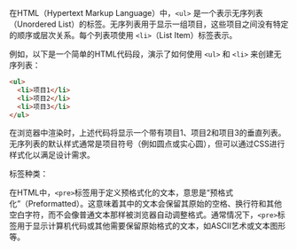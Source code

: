 在HTML（Hypertext Markup Language）中，`<ul>` 是一个表示无序列表（Unordered List）的标签。无序列表用于显示一组项目，这些项目之间没有特定的顺序或层次关系。每个列表项使用 `<li>`（List Item）标签表示。

例如，以下是一个简单的HTML代码段，演示了如何使用 `<ul>` 和 `<li>` 来创建无序列表：

```html
<ul>
  <li>项目1</li>
  <li>项目2</li>
  <li>项目3</li>
</ul>
```

在浏览器中渲染时，上述代码将显示一个带有项目1、项目2和项目3的垂直列表。无序列表的默认样式通常是项目符号（例如圆点或实心圆），但可以通过CSS进行样式化以满足设计需求。

标签种类：

在HTML中，`<pre>`标签用于定义预格式化的文本，意思是“预格式化”（Preformatted）。这意味着其中的文本会保留其原始的空格、换行符和其他空白字符，而不会像普通文本那样被浏览器自动调整格式。通常情况下，`<pre>`标签用于显示计算机代码或其他需要保留原始格式的文本，如ASCII艺术或文本图形等。
